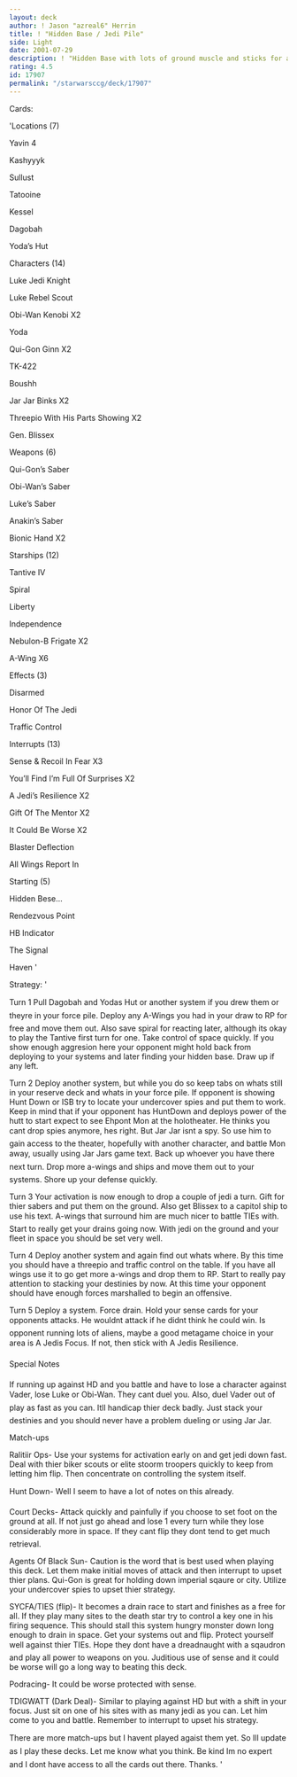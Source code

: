 ```yaml
---
layout: deck
author: ! Jason "azreal6" Herrin
title: ! "Hidden Base / Jedi Pile"
side: Light
date: 2001-07-29
description: ! "Hidden Base with lots of ground muscle and sticks for added drain."
rating: 4.5
id: 17907
permalink: "/starwarsccg/deck/17907"
---
```

Cards: 

'Locations (7)

Yavin 4

Kashyyyk

Sullust

Tatooine

Kessel

Dagobah

Yoda’s Hut


Characters (14)

Luke Jedi Knight

Luke Rebel Scout

Obi-Wan Kenobi X2

Yoda

Qui-Gon Ginn X2

TK-422

Boushh

Jar Jar Binks X2

Threepio With His Parts Showing X2

Gen. Blissex


Weapons (6)

Qui-Gon’s Saber

Obi-Wan’s Saber

Luke’s Saber

Anakin’s Saber

Bionic Hand X2


Starships (12)

Tantive IV

Spiral

Liberty

Independence

Nebulon-B Frigate X2

A-Wing X6


Effects (3)

Disarmed

Honor Of The Jedi

Traffic Control


Interrupts (13)

Sense & Recoil In Fear X3

You’ll Find I’m Full Of Surprises X2

A Jedi’s Resilience X2

Gift Of The Mentor X2

It Could Be Worse X2

Blaster Deflection

All Wings Report In


Starting (5)

Hidden Bese...

Rendezvous Point

HB Indicator

The Signal

Haven '

Strategy: '

Turn 1 Pull Dagobah and Yodas Hut or another system if you drew them or theyre in your force pile. Deploy any A-Wings you had in your draw to RP for free and move them out. Also save spiral for reacting later, although its okay to play the Tantive first turn for one. Take control of space quickly. If you show enough aggresion here your opponent might hold back from deploying to your systems and later finding your hidden base. Draw up if any left.


Turn 2 Deploy another system, but while you do so keep tabs on whats still in your reserve deck and whats in your force pile. If opponent is showing Hunt Down or ISB try to locate your undercover spies and put them to work. Keep in mind that if your opponent has HuntDown and deploys power of the hutt to start expect to see Ehpont Mon at the holotheater. He thinks you cant drop spies anymore, hes right. But Jar Jar isnt a spy. So use him to gain access to the theater, hopefully with another character, and battle Mon away, usually using Jar Jars game text. Back up whoever you have there next turn. Drop more a-wings and ships and move them out to your systems. Shore up your defense quickly.


Turn 3 Your activation is now enough to drop a couple of jedi a turn. Gift for thier sabers and put them on the ground.  Also get Blissex to a capitol ship to use his text. A-wings that surround him are much nicer to battle TIEs with. Start to really get your drains going now. With jedi on the ground and your fleet in space you should be set very well.


Turn 4 Deploy another system and again find out whats where. By this time you should have a threepio and traffic control on the table. If you have all wings use it to go get more a-wings and drop them to RP. Start to really pay attention to stacking your destinies by now. At this time your opponent should have enough forces marshalled to begin an offensive.


Turn 5 Deploy a system. Force drain. Hold your sense cards for your opponents attacks. He wouldnt attack if he didnt think he could win. Is opponent running lots of aliens, maybe a good metagame choice in your area is A Jedis Focus. If not, then stick  with A Jedis Resilience. 


Special Notes 


If running up against HD and you battle and have to lose a character against Vader, lose Luke or Obi-Wan. They cant duel you. Also, duel Vader out of play as fast as you can. Itll handicap thier deck badly. Just stack your destinies and you should never have a problem dueling or using Jar Jar.


Match-ups


Ralitiir Ops- Use your systems for activation early on and get jedi down fast. Deal with thier biker scouts or elite stoorm troopers quickly to keep from letting him flip. Then concentrate on controlling the system itself.


Hunt Down- Well I seem to have a lot of notes on this already.


Court Decks- Attack quickly and painfully if you choose to set foot on the ground at all. If not just go ahead and lose 1 every turn while they lose considerably more in space. If they cant flip they dont tend to get much retrieval.


Agents Of Black Sun- Caution is the word that is best used when playing this deck. Let them make initial moves of attack and then interrupt  to upset thier plans. Qui-Gon is great for holding down imperial sqaure or city. Utilize your undercover spies to upset thier strategy.


SYCFA/TIES (flip)- It becomes a drain race to start and finishes as a free for all. If they play many sites to the death star try to control a key one in his firing sequence. This should stall this system hungry monster down long enough to drain in space. Get your systems out and flip. Protect yourself well against thier TIEs. Hope they dont have a dreadnaught with a sqaudron and play all power to weapons on you. Juditious use of sense and it could be worse will go a long way to beating this deck.


Podracing- It could be worse protected with sense.


TDIGWATT (Dark Deal)- Similar to playing against HD but with a shift in your focus. Just sit on one of his sites with as many jedi as you can. Let him come to you and battle. Remember to interrupt to upset his strategy. 


There are more match-ups but I havent played agaist them yet. So Ill update as I play these decks. Let me know what you think. Be kind Im no expert and I dont have access to all the cards out there. Thanks.      '
